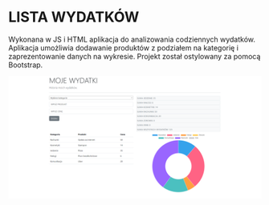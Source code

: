 # LISTA WYDATKÓW

Wykonana w JS i HTML aplikacja do analizowania codziennych wydatków. 
Aplikacja umożliwia dodawanie produktów z podziałem na kategorię i zaprezentowanie danych na wykresie.
Projekt został ostylowany za pomocą Bootstrap.

![preview](demo.jpg)

